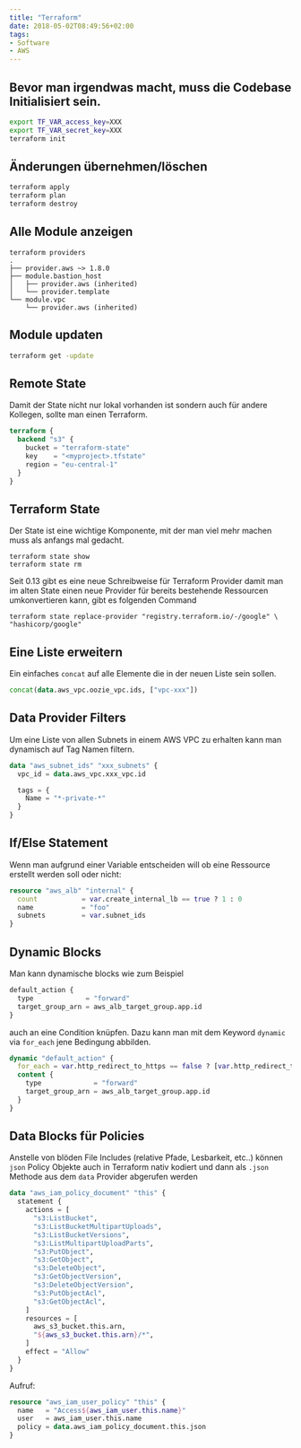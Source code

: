 ```yaml
---
title: "Terraform"
date: 2018-05-02T08:49:56+02:00
tags:
- Software
- AWS
---
```


## Bevor man irgendwas macht, muss die Codebase Initialisiert sein.

``` bash
export TF_VAR_access_key=XXX
export TF_VAR_secret_key=XXX
terraform init
```

## Änderungen übernehmen/löschen

``` bash
terraform apply
terraform plan
terraform destroy
```

## Alle Module anzeigen

```
terraform providers
.
├── provider.aws ~> 1.8.0
├── module.bastion_host
│   ├── provider.aws (inherited)
│   └── provider.template
└── module.vpc
    └── provider.aws (inherited)
```

## Module updaten

``` bash
terraform get -update
```

## Remote State

Damit der State nicht nur lokal vorhanden ist sondern auch für andere
Kollegen, sollte man einen Terraform.

``` terraform
terraform {
  backend "s3" {
    bucket = "terraform-state"
    key    = "<myproject>.tfstate"
    region = "eu-central-1"
  }
}
```

## Terraform State

Der State ist eine wichtige Komponente, mit der man viel mehr machen muss als
anfangs mal gedacht.

```
terraform state show
terraform state rm
```

Seit 0.13 gibt es eine neue Schreibweise für Terraform Provider
damit man im alten State einen neue Provider für bereits bestehende
Ressourcen umkonvertieren kann, gibt es folgenden Command

```
terraform state replace-provider "registry.terraform.io/-/google" \
"hashicorp/google"
```


## Eine Liste erweitern

Ein einfaches `concat` auf alle Elemente die in der neuen Liste sein sollen.

``` terraform
concat(data.aws_vpc.oozie_vpc.ids, ["vpc-xxx"])
```

## Data Provider Filters

Um eine Liste von allen Subnets in einem AWS VPC zu erhalten kann man
dynamisch auf Tag Namen filtern.

``` terraform
data "aws_subnet_ids" "xxx_subnets" {
  vpc_id = data.aws_vpc.xxx_vpc.id

  tags = {
    Name = "*-private-*"
  }
}
```

## If/Else Statement

Wenn man aufgrund einer Variable entscheiden will ob eine Ressource erstellt
werden soll oder nicht:

``` terraform
resource "aws_alb" "internal" {
  count           = var.create_internal_lb == true ? 1 : 0
  name            = "foo"
  subnets         = var.subnet_ids
}
```

## Dynamic Blocks

Man kann dynamische blocks wie zum Beispiel

``` terraform
default_action {
  type             = "forward"
  target_group_arn = aws_alb_target_group.app.id
}
```

auch an eine Condition knüpfen. Dazu kann man mit dem Keyword `dynamic`
via `for_each` jene Bedingung abbilden.

``` terraform
dynamic "default_action" {
  for_each = var.http_redirect_to_https == false ? [var.http_redirect_to_https] : []
  content {
    type             = "forward"
    target_group_arn = aws_alb_target_group.app.id
  }
}
```

## Data Blocks für Policies

Anstelle von blöden File Includes (relative Pfade, Lesbarkeit, etc..) können
`json` Policy Objekte auch in Terraform nativ kodiert und dann als `.json`
Methode aus dem `data` Provider abgerufen werden

```terraform
data "aws_iam_policy_document" "this" {
  statement {
    actions = [
      "s3:ListBucket",
      "s3:ListBucketMultipartUploads",
      "s3:ListBucketVersions",
      "s3:ListMultipartUploadParts",
      "s3:PutObject",
      "s3:GetObject",
      "s3:DeleteObject",
      "s3:GetObjectVersion",
      "s3:DeleteObjectVersion",
      "s3:PutObjectAcl",
      "s3:GetObjectAcl",
    ]
    resources = [
      aws_s3_bucket.this.arn,
      "${aws_s3_bucket.this.arn}/*",
    ]
    effect = "Allow"
  }
}
```

Aufruf:

```terraform
resource "aws_iam_user_policy" "this" {
  name   = "Access${aws_iam_user.this.name}"
  user   = aws_iam_user.this.name
  policy = data.aws_iam_policy_document.this.json
}
```
